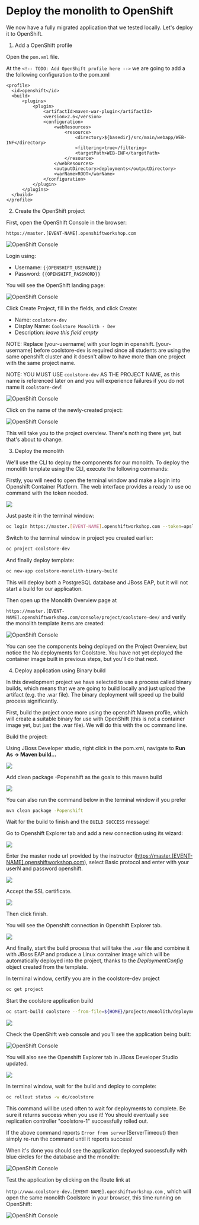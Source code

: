 # Deploy the monolith to OpenShift

We now have a fully migrated application that we tested locally. Let's deploy it to OpenShift.

1. Add a OpenShift profile

Open the `pom.xml` file.

At the `<!-- TODO: Add OpenShift profile here -->` we are going to add a the following configuration to the pom.xml

```markup
<profile>
  <id>openshift</id>
  <build>
      <plugins>
          <plugin>
              <artifactId>maven-war-plugin</artifactId>
              <version>2.6</version>
              <configuration>
                  <webResources>
                      <resource>
                          <directory>${basedir}/src/main/webapp/WEB-INF</directory>
                          <filtering>true</filtering>
                          <targetPath>WEB-INF</targetPath>
                      </resource>
                  </webResources>
                  <outputDirectory>deployments</outputDirectory>
                  <warName>ROOT</warName>
              </configuration>
          </plugin>
      </plugins>
  </build>
</profile>
```

2. Create the OpenShift project

First, open the OpenShift Console in the browser:

`https://master.[EVENT-NAME].openshiftworkshop.com`

![OpenShift Console](../images/scenario1/image28.png)

Login using:

* Username: `{{OPENSHIFT_USERNAME}}`
* Password: `{{OPENSHIFT_PASSWORD}}`

You will see the OpenShift landing page:

![OpenShift Console](../images/scenario1/image62.png)

Click Create Project, fill in the fields, and click Create:

* Name: `coolstore-dev`
* Display Name: `Coolstore Monolith - Dev`
* Description: _leave this field empty_

NOTE: Replace \[your-username\] with your login in openshift. \[your-username\] before coolstore-dev is required since all students are using the same openshift cluster and it doesn't allow to have more than one project with the same project name.

NOTE: YOU MUST USE `coolstore-dev` AS THE PROJECT NAME, as this name is referenced later on and you will experience failures if you do not name it `coolstore-dev`!

![OpenShift Console](../images/scenario1/image25.png)

Click on the name of the newly-created project:

![OpenShift Console](../images/scenario1/image6.png)

This will take you to the project overview. There's nothing there yet, but that's about to change.

3. Deploy the monolith

We'll use the CLI to deploy the components for our monolith. To deploy the monolith template using the CLI, execute the following commands:

Firstly, you will need to open the terminal window and make a login into Openshift Container Platform. The web interface provides a ready to use oc command with the token needed.

![](../images/scenario1/image30.png)

Just paste it in the terminal window:

```bash
oc login https://master.[EVENT-NAME].openshiftworkshop.com --token=apslfkwikdk
```

Switch to the terminal window in project you created earlier:

```bash
oc project coolstore-dev
```

And finally deploy template:

```bash
oc new-app coolstore-monolith-binary-build
```

This will deploy both a PostgreSQL database and JBoss EAP, but it will not start a build for our application.

Then open up the Monolith Overview page at

`https://master.[EVENT-NAME].openshiftworkshop.com/console/project/coolstore-dev/` and verify the monolith template items are created:

![OpenShift Console](../images/scenario1/image16.png)

You can see the components being deployed on the Project Overview, but notice the No deployments for Coolstore. You have not yet deployed the container image built in previous steps, but you'll do that next.

4. Deploy application using Binary build

In this development project we have selected to use a process called binary builds, which means that we are going to build locally and just upload the artifact \(e.g. the .war file\). The binary deployment will speed up the build process significantly.

First, build the project once more using the openshift Maven profile, which will create a suitable binary for use with OpenShift \(this is not a container image yet, but just the .war file\). We will do this with the oc command line.

Build the project:

Using JBoss Developer studio, right click in the pom.xml, navigate to **Run As → Maven build…**  
  


![](../images/scenario1/image59.png)

Add clean package -Popenshift as the goals to this maven build

![](../images/scenario1/image57.png)

You can also run the command below in the terminal window if you prefer

```bash
mvn clean package -Popenshift
```

Wait for the build to finish and the `BUILD SUCCESS` message!

Go to Openshift Explorer tab and add a new connection using its wizard:

![](../images/scenario1/image46.png)

Enter the master node url provided by the instructor \([https://master.\[EVENT-NAME\].openshiftworkshop.com](about:blank)\), select Basic protocol and enter with your userN and password openshift.

![](../images/scenario1/image10.png)

Accept the SSL certificate.

![](../images/scenario1/image7.png)

Then click finish.

You will see the Openshift connection in Openshift Explorer tab.

![](../images/scenario1/image54.png)

And finally, start the build process that will take the `.war` file and combine it with JBoss EAP and produce a Linux container image which will be automatically deployed into the project, thanks to the _DeploymentConfig_ object created from the template.

In terminal window, certify you are in the coolstore-dev project

```bash
oc get project
```

Start the coolstore application build

```bash
oc start-build coolstore --from-file=${HOME}/projects/monolith/deployments/ROOT.war
```

![](../images/scenario1/image34.png)

Check the OpenShift web console and you'll see the application being built:

![OpenShift Console](../images/scenario1/image39.png)

You will also see the Openshift Explorer tab in JBoss Developer Studio updated.

![](../images/scenario1/image37.png)

In terminal window, wait for the build and deploy to complete:

```bash
oc rollout status -w dc/coolstore
```

This command will be used often to wait for deployments to complete. Be sure it returns success when you use it! You should eventually see replication controller "coolstore-1" successfully rolled out.

If the above command reports `Error from server`\(ServerTimeout\) then simply re-run the command until it reports success!

When it's done you should see the application deployed successfully with blue circles for the database and the monolith:

![OpenShift Console](../images/scenario1/image38.png)

Test the application by clicking on the Route link at

`http://www.coolstore-dev.[EVENT-NAME].openshiftworkshop.com` , which will open the same monolith Coolstore in your browser, this time running on OpenShift:

![OpenShift Console](../images/scenario1/image53.png)



